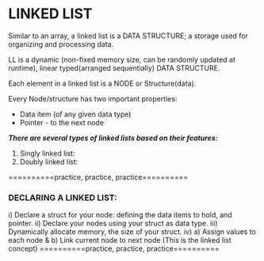 # LINKED LIST

Similar to an array, a linked list is a DATA STRUCTURE;
a storage used for organizing and processing data.

LL is a dynamic (non-fixed memory size, can be randomly updated at runtime),
linear typed(arranged sequentially) DATA STRUCTURE.

Each element in a linked list is a NODE or Structure(data).

Every Node/structure has two important properties:
* Data item (of any given data type)
* Pointer - to the next node

***There are several types of linked lists based on their features:***
1. Singly linked list:
2. Doubly linked list:

==========practice, practice, practice==========
### DECLARING A LINKED LIST:

i) 	Declare a struct for your node: defining the data items to hold, and pointer.
ii)	Declare your nodes using your struct as data type.
iii)	Dynamically allocate memory, the size of your struct.
iv)	a) Assign values to each node &
	b) Link current node to next node (This is the linked list concept)
==========practice, practice, practice==========
